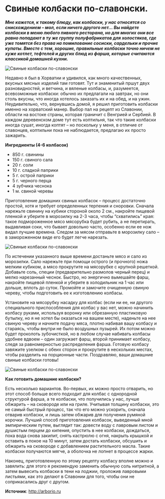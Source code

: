 # Свиные колбаски по-славонски.

_**Мне кажется, к такому блюду, как колбаски, у нас относятся со снисхождением – мол, если ничего другого нет… Вы найдете колбаски в меню любого пивного ресторана, но для многих они все равно попадают в ту же группу полуфабрикатов для холостяков, где уже томятся без права на помилование сосиски, сардельки и прочие купаты. Вместе с тем, хорошие, правильные колбаски точно ничем не хуже котлет, тефтелей и других блюд из фарша, которые считаются классикой домашней кухни.**_

![Свиные колбаски по-славонски](/images/Kulinar/Myaso/pork-sausage_01.jpg 'Свиные колбаски по-славонски')

Недавно я был в Хорватии и удивился, как много качественных, вкусных мясных изделий там готовят. Тут и знаменитый пршут двух разновидностей, и ветчина, и вяленые колбасы, и, разумеется, всевозможные колбаски: обычно их предлагали на завтрак, но они столь вкусны, что иногда хотелось заказать их и на обед, и на ужин. Неудивительно, что, вернувшись домой, я решил приготовить колбаски именно на хорватский манер. Выбор пал на рецепт из Славонии, области на востоке страны, которая граничит с Венгрией и Сербией. В каждом деревенском доме тут есть коптильня, так что такие колбаски иногда сушат, иногда коптят – но поскольку у меня, в отличие от славонцев, коптильни пока не наблюдается, предлагаю их просто зажарить.

**Ингредиенты (4-6 колбасок)**

- 850 г. свинины
- 150 г. свиного сала
- 20 г. соли
- 10 г. сладкой паприки
- 5 г. острой паприки
- 5 г. черного перца
- 4 зубчика чеснока
- 1 м. свиной черевы

Приготовление домашних свиных колбасок – процесс достаточно простой, хотя и требует определенных терпения и сноровки. Сначала нарежьте свинину на кубики стороной около 2 см., накройте пищевой пленкой и уберите в морозилку на 2-3 часа, чтобы “схватились” края: такое подмороженное мясо мясорубка будет рубить, а не перетирать, выдавливая соки, что бывает довольно часто, особенно если ее нож видал лучшие времена. Следом за мясом отправьте в морозилку сало – в замороженном виде его будет легче нарезать.

![Свиные колбаски по-славонски](/images/Kulinar/Myaso/pork-sausage_02.jpg 'Свиные колбаски по-славонски')

По истечении указанного выше времени достаньте мясо и сало из морозилки. Сало нарежьте при помощи острого (и прочного) ножа мелким кубиком, а мясо прокрутите на мясорубке с крупной решеткой. Добавьте соль, специи (предварительно размолов черный перец) и мелко нарезанный чеснок. Быстро, но энергично вымешайте фарш, накройте пищевой пленкой и уберите в холодильник на 1 час или дольше, вплоть до суток. Промойте и замочите очищенную свиную череву, чтобы подготовить ее к изготовлению колбасы.

Установите на мясорубку насадку для колбас (если ни ее, ни другого специального приспособления для колбас у вас нет, можно начинить колбасу руками, используя воронку или обрезанную пластиковую бутылку, но я не хотел бы оказаться на вашем месте), наденьте на нее свиную череву и начните подачу мяса, плотно набивая вашу колбасу и стараясь, чтобы внутри не было воздушных пузырей. Их потом можно будет проколоть зубочисткой, но в любом случае набивать колбасы удобнее вдвоем – один загружает фарш, второй принимает колбасу, следя за равномерностью распределения фарша. Готовую колбасу завяжите узелком с обеих сторон и прокрутите в нескольких местах, чтобы разделить на порционные части. Поздравляю, ваши домашние свиные колбаски готовы!

![Свиные колбаски по-славонски](/images/Kulinar/Myaso/pork-sausage_03.jpg 'Свиные колбаски по-славонски')

**Как готовить домашние колбаски?**

Есть несколько вариантов. Во-первых, их можно просто отварить, но этот способ больше всего подходит для колбас с однородной структурой фарша, а те колбаски, что получились у нас, лучше обжарить – на сковороде или на гриле. Учитывая толщину колбаски, это не самый быстрый процесс, так что его можно ускорить, сначала отварив колбаски, и лишь затем обжарив для получения румяной корочки. Лучший способ приготовления колбасок, выведенный мной эмпирическим путем, выглядит так: довести воду с лавровым листом и душистым перцем до кипения, опустить в нее колбаски, дождаться, пока вода снова закипит, снять кастрюлю с огня, накрыть крышкой и оставить в покое на 10 минут, затем достать колбаски, обсушить и обжарить на сковороде с добавлением растительного масла. Такие колбаски получаются мягче, а оболочка не лопнет в процессе жарки.

Наконец, приготовленную по этому рецепту колбасу вполне можно и завялить: для этого я рекомендую заменить обычную соль нитритной, а затем вывесить колбаски в тени на лоджии, проложив лавровыми листьями, как это делают в Славонии для того, чтобы они не соприкасались друг с другом.

**Источник**: http://arborio.ru
